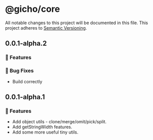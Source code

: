 # @gicho/core

All notable changes to this project will be documented in this file.
This project adheres to [Semantic Versioning](https://semver.org/spec/v2.0.0.html).

## 0.0.1-alpha.2

### 🚀 Features

### 🐛 Bug Fixes

- Build correctly

## 0.0.1-alpha.1

### 🚀 Features

- Add object utils - clone/merge/omit/pick/split.
- Add getStringWidth features.
- Add some more useful tiny utils.
